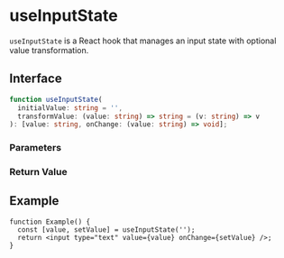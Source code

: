 # useInputState

`useInputState` is a React hook that manages an input state with optional value transformation.

## Interface

```ts
function useInputState(
  initialValue: string = '',
  transformValue: (value: string) => string = (v: string) => v
): [value: string, onChange: (value: string) => void];
```

### Parameters

<Interface
  name="initialValue"
  type="string"
  description='The initial value of the input. Defaults to an empty string (<code>""</code>).'
/>

<Interface
  name="transformValue"
  type="(value: string) => string"
  description="A function to transform the input value. Defaults to an identity function that returns the input unchanged."
/>

### Return Value

<Interface
  name=""
  type="[value: string, onChange: (value: string) => void]"
  description="tuple containing:"
  :nested="[
    {
      name: 'value',
      type: 'string',
      description: 'The current state value.',
    },
    {
      name: 'onChange',
      type: '(value: string) => void',
      description: 'A function to update the state.',
    },
  ]"
/>

## Example

```tsx
function Example() {
  const [value, setValue] = useInputState('');
  return <input type="text" value={value} onChange={setValue} />;
}
```
